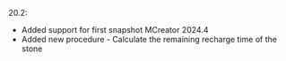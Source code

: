 20.2:
- Added support for first snapshot MCreator 2024.4
- Added new procedure - Calculate the remaining recharge time of the stone